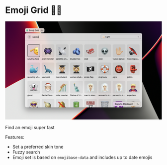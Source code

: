 # Emoji Grid 🤌🏼

![](./metadata/emoji-grid-2.png)

Find an emoji super fast

Features:

- Set a preferred skin tone
- Fuzzy search
- Emoji set is based on `emojibase-data` and includes up to date emojis
